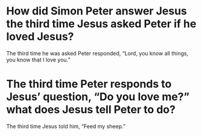 # How did Simon Peter answer Jesus the third time Jesus asked Peter if he loved Jesus?

The third time he was asked Peter responded, “Lord, you know all things, you know that I love you.”

# The third time Peter responds to Jesus’ question, “Do you love me?” what does Jesus tell Peter to do?

The third time Jesus told him, “Feed my sheep.”
